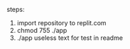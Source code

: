 steps:
  1. import repository to replit.com
  2. chmod 755 ./app
  3. ./app
useless text for test in readme
